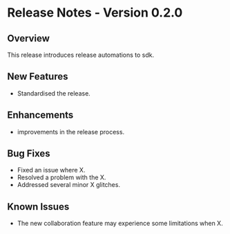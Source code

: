 # Release Notes - Version 0.2.0

## Overview
This release introduces release automations to sdk.

## New Features
- Standardised the release.

## Enhancements
- improvements in the release process.

## Bug Fixes
- Fixed an issue where X.
- Resolved a problem with the X.
- Addressed several minor X glitches.

## Known Issues
- The new collaboration feature may experience some limitations when X.
